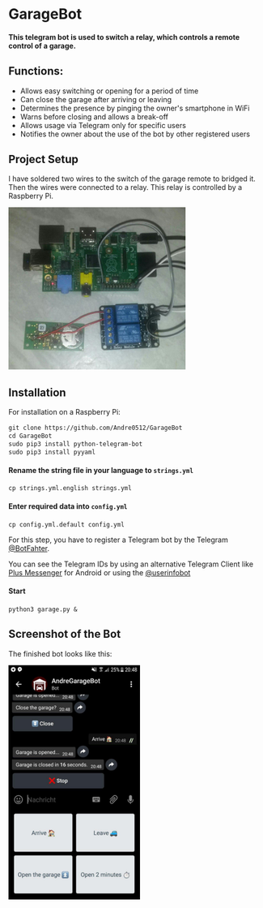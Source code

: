 # GarageBot

#### This telegram bot is used to switch a relay, which controls a remote control of a garage.

## Functions:

- Allows easy switching or opening for a period of time
- Can close the garage after arriving or leaving
- Determines the presence by pinging the owner's smartphone in WiFi
- Warns before closing and allows a break-off
- Allows usage via Telegram only for specific users
- Notifies the owner about the use of the bot by other registered users


## Project Setup

I have soldered two wires to the switch of the garage remote to bridged it. Then the wires were connected to a relay. This relay is controlled by a Raspberry Pi.

<img src="https://github.com/Andre0512/GarageBot/blob/master/images/setting.jpg" width="350"/>


## Installation
For installation on a Raspberry Pi:
```
git clone https://github.com/Andre0512/GarageBot
cd GarageBot
sudo pip3 install python-telegram-bot
sudo pip3 install pyyaml
```
#### Rename the string file in your language to `strings.yml`
```
cp strings.yml.english strings.yml
```
#### Enter required data into `config.yml`
```
cp config.yml.default config.yml
```
For this step, you have to register a Telegram bot by the Telegram [@BotFahter](https://t.me/botfather).

You can see the Telegram IDs by using an alternative Telegram Client like [Plus Messenger](https://play.google.com/store/apps/details?id=org.telegram.plus) for Android or using the [@userinfobot](https://telegram.me/userinfobot)

#### Start
```
python3 garage.py &
```


## Screenshot of the Bot
The finished bot looks like this:

<img src="https://github.com/Andre0512/GarageBot/blob/master/images/screenshot.jpg" width="260"/>

